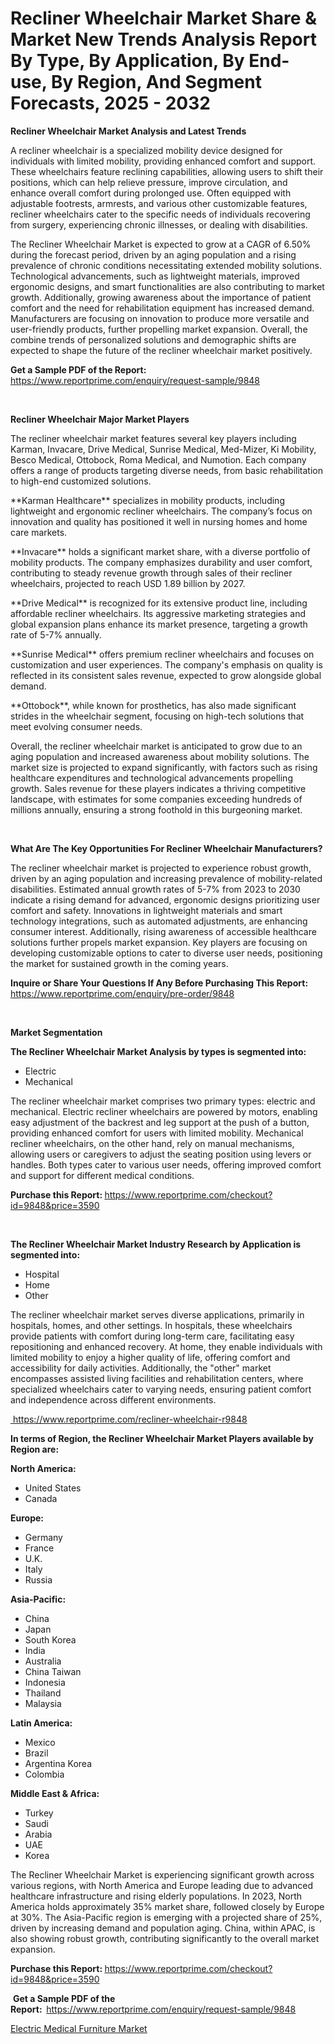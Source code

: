 <p><h1>Recliner Wheelchair Market Share & Market New Trends Analysis Report By Type, By Application, By End-use, By Region, And Segment Forecasts, 2025 - 2032</h1></p><p><strong>Recliner Wheelchair Market Analysis and Latest Trends</strong></p>
<p><p>A recliner wheelchair is a specialized mobility device designed for individuals with limited mobility, providing enhanced comfort and support. These wheelchairs feature reclining capabilities, allowing users to shift their positions, which can help relieve pressure, improve circulation, and enhance overall comfort during prolonged use. Often equipped with adjustable footrests, armrests, and various other customizable features, recliner wheelchairs cater to the specific needs of individuals recovering from surgery, experiencing chronic illnesses, or dealing with disabilities.</p><p>The Recliner Wheelchair Market is expected to grow at a CAGR of 6.50% during the forecast period, driven by an aging population and a rising prevalence of chronic conditions necessitating extended mobility solutions. Technological advancements, such as lightweight materials, improved ergonomic designs, and smart functionalities are also contributing to market growth. Additionally, growing awareness about the importance of patient comfort and the need for rehabilitation equipment has increased demand. Manufacturers are focusing on innovation to produce more versatile and user-friendly products, further propelling market expansion. Overall, the combine trends of personalized solutions and demographic shifts are expected to shape the future of the recliner wheelchair market positively.</p></p>
<p><strong>Get a Sample PDF of the Report:&nbsp;</strong> <a href="https://www.reportprime.com/enquiry/request-sample/9848?utm_campaign=3041&utm_medium=2&utm_source=Github&utm_content=ia&utm_term=20032025&utm_id=recliner-wheelchair">https://www.reportprime.com/enquiry/request-sample/9848</a></p>
<p>&nbsp;</p>
<p><strong>Recliner Wheelchair Major Market Players</strong></p>
<p><p>The recliner wheelchair market features several key players including Karman, Invacare, Drive Medical, Sunrise Medical, Med-Mizer, Ki Mobility, Besco Medical, Ottobock, Roma Medical, and Numotion. Each company offers a range of products targeting diverse needs, from basic rehabilitation to high-end customized solutions.</p><p>**Karman Healthcare** specializes in mobility products, including lightweight and ergonomic recliner wheelchairs. The company’s focus on innovation and quality has positioned it well in nursing homes and home care markets.</p><p>**Invacare** holds a significant market share, with a diverse portfolio of mobility products. The company emphasizes durability and user comfort, contributing to steady revenue growth through sales of their recliner wheelchairs, projected to reach USD 1.89 billion by 2027.</p><p>**Drive Medical** is recognized for its extensive product line, including affordable recliner wheelchairs. Its aggressive marketing strategies and global expansion plans enhance its market presence, targeting a growth rate of 5-7% annually.</p><p>**Sunrise Medical** offers premium recliner wheelchairs and focuses on customization and user experiences. The company's emphasis on quality is reflected in its consistent sales revenue, expected to grow alongside global demand.</p><p>**Ottobock**, while known for prosthetics, has also made significant strides in the wheelchair segment, focusing on high-tech solutions that meet evolving consumer needs. </p><p>Overall, the recliner wheelchair market is anticipated to grow due to an aging population and increased awareness about mobility solutions. The market size is projected to expand significantly, with factors such as rising healthcare expenditures and technological advancements propelling growth. Sales revenue for these players indicates a thriving competitive landscape, with estimates for some companies exceeding hundreds of millions annually, ensuring a strong foothold in this burgeoning market.</p></p>
<p>&nbsp;</p>
<p><strong>What Are The Key Opportunities For Recliner Wheelchair Manufacturers?</strong></p>
<p><p>The recliner wheelchair market is projected to experience robust growth, driven by an aging population and increasing prevalence of mobility-related disabilities. Estimated annual growth rates of 5-7% from 2023 to 2030 indicate a rising demand for advanced, ergonomic designs prioritizing user comfort and safety. Innovations in lightweight materials and smart technology integrations, such as automated adjustments, are enhancing consumer interest. Additionally, rising awareness of accessible healthcare solutions further propels market expansion. Key players are focusing on developing customizable options to cater to diverse user needs, positioning the market for sustained growth in the coming years.</p></p>
<p><strong>Inquire or Share Your Questions If Any Before Purchasing This Report:</strong> <a href="https://www.reportprime.com/enquiry/pre-order/9848?utm_campaign=3041&utm_medium=2&utm_source=Github&utm_content=ia&utm_term=20032025&utm_id=recliner-wheelchair">https://www.reportprime.com/enquiry/pre-order/9848</a></p>
<p>&nbsp;</p>
<p><strong>Market Segmentation</strong></p>
<p><strong>The Recliner Wheelchair Market Analysis by types is segmented into:</strong></p>
<p><ul><li>Electric</li><li>Mechanical</li></ul></p>
<p><p>The recliner wheelchair market comprises two primary types: electric and mechanical. Electric recliner wheelchairs are powered by motors, enabling easy adjustment of the backrest and leg support at the push of a button, providing enhanced comfort for users with limited mobility. Mechanical recliner wheelchairs, on the other hand, rely on manual mechanisms, allowing users or caregivers to adjust the seating position using levers or handles. Both types cater to various user needs, offering improved comfort and support for different medical conditions.</p></p>
<p><strong>Purchase this Report:&nbsp;</strong><a href="https://www.reportprime.com/checkout?id=9848&price=3590&utm_campaign=3041&utm_medium=2&utm_source=Github&utm_content=ia&utm_term=20032025&utm_id=recliner-wheelchair">https://www.reportprime.com/checkout?id=9848&price=3590</a></p>
<p>&nbsp;</p>
<p><strong>The Recliner Wheelchair Market Industry Research by Application is segmented into:</strong></p>
<p><ul><li>Hospital</li><li>Home</li><li>Other</li></ul></p>
<p><p>The recliner wheelchair market serves diverse applications, primarily in hospitals, homes, and other settings. In hospitals, these wheelchairs provide patients with comfort during long-term care, facilitating easy repositioning and enhanced recovery. At home, they enable individuals with limited mobility to enjoy a higher quality of life, offering comfort and accessibility for daily activities. Additionally, the "other" market encompasses assisted living facilities and rehabilitation centers, where specialized wheelchairs cater to varying needs, ensuring patient comfort and independence across different environments.</p></p>
<p><a href="https://www.reportprime.com/recliner-wheelchair-r9848?utm_campaign=3041&utm_medium=2&utm_source=Github&utm_content=ia&utm_term=20032025&utm_id=recliner-wheelchair">&nbsp;https://www.reportprime.com/recliner-wheelchair-r9848</a></p>
<p><strong>In terms of Region, the Recliner Wheelchair Market Players available by Region are:</strong></p>
<p>
    <p> <strong> North America: </strong>
        <ul>
            <li>United States</li>
            <li>Canada</li>
        </ul>
        </p> 
    <p> <strong> Europe: </strong>
        <ul>
            <li>Germany</li>
            <li>France</li>
            <li>U.K.</li>
            <li>Italy</li>
            <li>Russia</li>
        </ul>
        </p> 
    <p> <strong> Asia-Pacific: </strong>
        <ul>
            <li>China</li>
            <li>Japan</li>
            <li>South Korea</li>
            <li>India</li>
            <li>Australia</li>
            <li>China Taiwan</li>
            <li>Indonesia</li>
            <li>Thailand</li>
            <li>Malaysia</li>
        </ul>
        </p> 
    <p> <strong> Latin America: </strong>
        <ul>
            <li>Mexico</li>
            <li>Brazil</li>
            <li>Argentina Korea</li>
            <li>Colombia</li>
        </ul>
        </p> 
    <p> <strong> Middle East & Africa: </strong>
        <ul>
            <li>Turkey</li>
            <li>Saudi</li>
            <li>Arabia</li>
            <li>UAE</li>
            <li>Korea</li>
        </ul>
    </p>
    </p>
<p><p>The Recliner Wheelchair Market is experiencing significant growth across various regions, with North America and Europe leading due to advanced healthcare infrastructure and rising elderly populations. In 2023, North America holds approximately 35% market share, followed closely by Europe at 30%. The Asia-Pacific region is emerging with a projected share of 25%, driven by increasing demand and population aging. China, within APAC, is also showing robust growth, contributing significantly to the overall market expansion.</p></p>
<p><strong>Purchase this Report: </strong><a href="https://www.reportprime.com/checkout?id=9848&price=3590&utm_campaign=3041&utm_medium=2&utm_source=Github&utm_content=ia&utm_term=20032025&utm_id=recliner-wheelchair">https://www.reportprime.com/checkout?id=9848&price=3590</a></p>
<p>&nbsp;<strong>Get a Sample PDF of the Report:&nbsp;&nbsp;</strong><a href="https://www.reportprime.com/enquiry/request-sample/9848?utm_campaign=3041&utm_medium=2&utm_source=Github&utm_content=ia&utm_term=20032025&utm_id=recliner-wheelchair">https://www.reportprime.com/enquiry/request-sample/9848</a></p>
<p><strong></strong></p>
<p><p><a href="https://github.com/sefathlehki/Market-Research-Report-List-1/blob/main/electric-medical-furniture-market.md?utm_campaign=3041&utm_medium=2&utm_source=Github&utm_content=ia&utm_term=20032025&utm_id=recliner-wheelchair">Electric Medical Furniture Market</a></p></p>